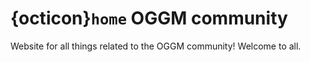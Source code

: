 # {octicon}`home` OGGM community

Website for all things related to the OGGM community! Welcome to all.

```{tableofcontents}
```
